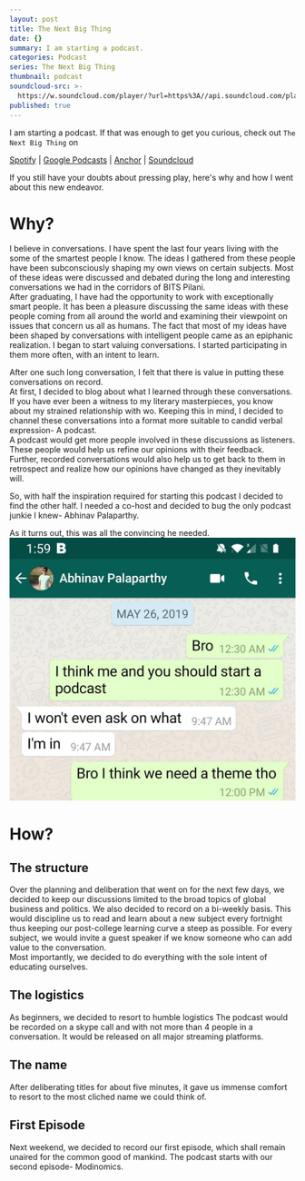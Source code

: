 ```yaml
---
layout: post
title: The Next Big Thing
date: {}
summary: I am starting a podcast.
categories: Podcast
series: The Next Big Thing
thumbnail: podcast
soundcloud-src: >-
  https://w.soundcloud.com/player/?url=https%3A//api.soundcloud.com/playlists/799460910&color=%23ff5500&auto_play=false&hide_related=false&show_comments=true&show_user=true&show_reposts=false&show_teaser=true&visual=true
published: true
---
```

 I am starting a podcast.
 If that was enough to get you curious, check out `The Next Big Thing` on

[Spotify](https://open.spotify.com/show/55Sjq6fd8ubMVTvq0VmvYI) |
[Google Podcasts](https://podcasts.google.com/?feed=aHR0cHM6Ly9hbmNob3IuZm0vcy9iYTY1OWE0L3BvZGNhc3QvcnNz) | [Anchor](https://anchor.fm/nbt) |
[Soundcloud](https://soundcloud.com/bajwanischay/sets/the-next-big-thing) 

If you still have your doubts about pressing play, here's why and how I went about this new endeavor.

# Why?
I believe in conversations. I have spent the last four years living with the some of the smartest people I know. The ideas I gathered from these people have been subconsciously shaping my own views on certain subjects. Most of these ideas were discussed and debated during the long and interesting conversations we had in the corridors of BITS Pilani.   
After graduating, I have had the opportunity to work with exceptionally smart people. It has been a pleasure discussing the same ideas with these people coming from all around the world and examining their viewpoint on issues that concern us all as humans.
The fact that most of my ideas have been shaped by conversations with intelligent people came as an epiphanic realization. I began to start valuing conversations. I started participating in them more often, with an intent to learn. 

After one such long conversation, I felt that there is value in putting these conversations on record.   
At first, I decided to blog about what I learned through these conversations. If you have ever been a witness to my literary masterpieces, you know about my strained relationship with wo. Keeping this in mind, I decided to channel these conversations into a format more suitable to candid verbal expression- A podcast.  
A podcast would get more people involved in these discussions as listeners. These people would help us refine our opinions with their feedback. Further, recorded conversations would also help us to get back to them in retrospect and realize how our opinions have changed as they inevitably will.  
 
So, with half the inspiration required for starting this podcast I decided to find the other half. I needed a co-host and decided to bug the only podcast junkie I knew- Abhinav Palaparthy. 

As it turns out, this was all the convincing he needed.  
![Whatsapp-Abhinav](/img/whatsapp-abhinav.jpg)

# How?
## The structure
Over the planning and deliberation that went on for the next few days, we decided to keep our discussions limited to the broad topics of global business and politics. We also decided to record on a bi-weekly basis. This would discipline us to read and learn about a new subject every fortnight thus keeping our post-college learning curve a steep as possible. For every subject, we would invite a guest speaker if we know someone who can add value to the conversation.  
Most importantly, we decided to do everything with the sole intent of educating ourselves.

## The logistics
As beginners, we decided to resort to humble logistics 
The podcast would be recorded on a skype call and with not more than 4 people in a conversation. It would be released on all major streaming platforms.

## The name
After deliberating titles for about five minutes, it gave us immense comfort to resort to the most cliched name we could think of.

## First Episode
Next weekend, we decided to record our first episode, which shall remain unaired for the common good of mankind. The podcast starts with our second episode- Modinomics.
